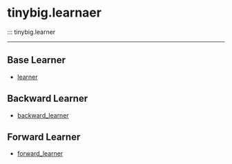 # tinybig.learnaer

::: tinybig.learner

---------------------------------------

## Base Learner
* [learner](learner.md)

## Backward Learner
* [backward_learner](backward_learner.md)

## Forward Learner
* [forward_learner](forward_learner.md)